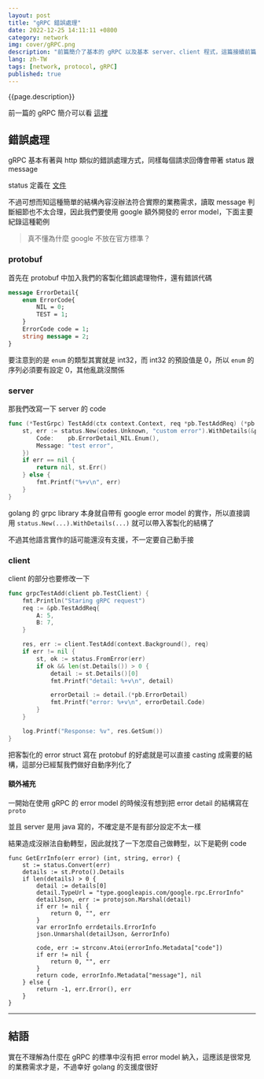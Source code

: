 ```yaml
---
layout: post
title: "gRPC 錯誤處理"
date: 2022-12-25 14:11:11 +0800
category: network
img: cover/gRPC.png
description: "前篇簡介了基本的 gRPC 以及基本 server、client 程式，這篇接續前篇的程式修改，會包含 gRPC 的錯誤處理"
lang: zh-TW
tags: [network, protocol, gRPC]
published: true
---
```


{{page.description}}

前一篇的 gRPC 簡介可以看 [這裡][grpc-intro]

[grpc-intro]: https://bingdoal.github.io/network/2022/12/grpc-protocol-intro/

## 錯誤處理

gRPC 基本有著與 http 類似的錯誤處理方式，同樣每個請求回傳會帶著 status 跟 message

status 定義在 [文件][grpc-status]

不過可想而知這種簡單的結構內容沒辦法符合實際的業務需求，讀取 message 判斷細節也不太合理，因此我們要使用 google 額外開發的 error model，下面主要紀錄這種範例

> 真不懂為什麼 google 不放在官方標準？

### protobuf

首先在 protobuf 中加入我們的客製化錯誤處理物件，還有錯誤代碼

```proto
message ErrorDetail{
    enum ErrorCode{
        NIL = 0;
        TEST = 1;
    }
    ErrorCode code = 1;
    string message = 2;
}
```

要注意到的是 `enum` 的類型其實就是 int32，而 int32 的預設值是 0，所以 `enum` 的序列必須要有設定 0，其他亂跳沒關係

### server
那我們改寫一下 server 的 code

```go
func (*TestGrpc) TestAdd(ctx context.Context, req *pb.TestAddReq) (*pb.TestAddResp, error) {
    st, err := status.New(codes.Unknown, "custom error").WithDetails(&pb.ErrorDetail{
        Code:    pb.ErrorDetail_NIL.Enum(),
        Message: "test error",
    })
    if err == nil {
        return nil, st.Err()
    } else {
        fmt.Printf("%+v\n", err)
    }
}
```

golang 的 grpc library 本身就自帶有 google error model 的實作，所以直接調用 `status.New(...).WithDetails(...)` 就可以帶入客製化的結構了

不過其他語言實作的話可能還沒有支援，不一定要自己動手接

### client

client 的部分也要修改一下

```go
func grpcTestAdd(client pb.TestClient) {
    fmt.Println("Staring gRPC request")
    req := &pb.TestAddReq{
        A: 5,
        B: 7,
    }

    res, err := client.TestAdd(context.Background(), req)
    if err != nil {
        st, ok := status.FromError(err)
        if ok && len(st.Details()) > 0 {
            detail := st.Details()[0]
            fmt.Printf("detail: %+v\n", detail)

            errorDetail := detail.(*pb.ErrorDetail)
            fmt.Printf("error: %+v\n", errorDetail.Code)
        }
    }

    log.Printf("Response: %v", res.GetSum())
}
```

把客製化的 error struct 寫在 protobuf 的好處就是可以直接 casting 成需要的結構，這部分已經幫我們做好自動序列化了

#### 額外補充

一開始在使用 gRPC 的 error model 的時候沒有想到把 error detail 的結構寫在 `proto`

並且 server 是用 java 寫的，不確定是不是有部分設定不太一樣

結果造成沒辦法自動轉型，因此就找了一下怎麼自己做轉型，以下是範例 code

```golang
func GetErrInfo(err error) (int, string, error) {
    st := status.Convert(err)
    details := st.Proto().Details
    if len(details) > 0 {
        detail := details[0]
        detail.TypeUrl = "type.googleapis.com/google.rpc.ErrorInfo"
        detailJson, err := protojson.Marshal(detail)
        if err != nil {
            return 0, "", err
        }
        var errorInfo errdetails.ErrorInfo
        json.Unmarshal(detailJson, &errorInfo)

        code, err := strconv.Atoi(errorInfo.Metadata["code"])
        if err != nil {
            return 0, "", err
        }
        return code, errorInfo.Metadata["message"], nil
    } else {
        return -1, err.Error(), err
    }
}
```

[grpc-status]: https://grpc.github.io/grpc/core/md_doc_statuscodes.html


---

## 結語

實在不理解為什麼在 gRPC 的標準中沒有把 error model 納入，這應該是很常見的業務需求才是，不過幸好 golang 的支援度很好


